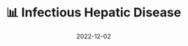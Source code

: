 ---
title: 📊 Infectious Hepatic Disease
date: '2022-12-02'
type: docs
weight: 601
commentable: true
_build:
  render: always
  list: never
show_breadcrumb: true
---